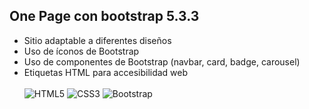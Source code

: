 ## One Page con bootstrap 5.3.3
- Sitio adaptable a diferentes diseños
- Uso de íconos de Bootstrap
- Uso de componentes de Bootstrap (navbar, card, badge, carousel)
- Etiquetas HTML para accesibilidad web
<br><br>
![HTML5](https://img.shields.io/badge/html5-%23E34F26.svg?style=for-the-badge&logo=html5&logoColor=white)
![CSS3](https://img.shields.io/badge/css3-%231572B6.svg?style=for-the-badge&logo=css3&logoColor=white)
  ![Bootstrap](https://img.shields.io/badge/bootstrap-%238511FA.svg?style=for-the-badge&logo=bootstrap&logoColor=white)
